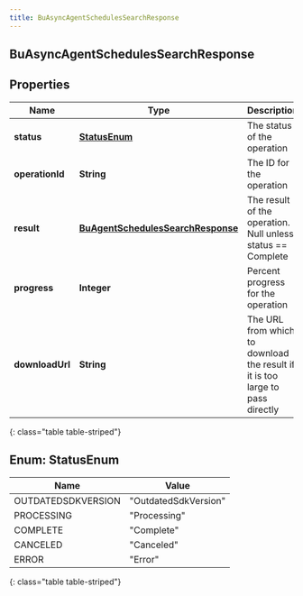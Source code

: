 ```yaml
---
title: BuAsyncAgentSchedulesSearchResponse
---
```


## BuAsyncAgentSchedulesSearchResponse

## Properties

| Name            | Type                                                                                         | Description                                                                   | Notes      |
| --------------- | -------------------------------------------------------------------------------------------- | ----------------------------------------------------------------------------- | ---------- |
| **status**      | [**StatusEnum**](#StatusEnum)<!---->                                                         | The status of the operation                                                   | [optional] |
| **operationId** | <!----><!---->**String**<!---->                                                              | The ID for the operation                                                      | [optional] |
| **result**      | <!----><!---->[**BuAgentSchedulesSearchResponse**](BuAgentSchedulesSearchResponse.md)<!----> | The result of the operation. Null unless status == Complete                   | [optional] |
| **progress**    | <!----><!---->**Integer**<!---->                                                             | Percent progress for the operation                                            | [optional] |
| **downloadUrl** | <!----><!---->**String**<!---->                                                              | The URL from which to download the result if it is too large to pass directly | [optional] |

{: class="table table-striped"}

<a name="StatusEnum"></a>

## Enum: StatusEnum

| Name               | Value                          |
| ------------------ | ------------------------------ |
| OUTDATEDSDKVERSION | &quot;OutdatedSdkVersion&quot; |
| PROCESSING         | &quot;Processing&quot;         |
| COMPLETE           | &quot;Complete&quot;           |
| CANCELED           | &quot;Canceled&quot;           |
| ERROR              | &quot;Error&quot;              |

{: class="table table-striped"}

